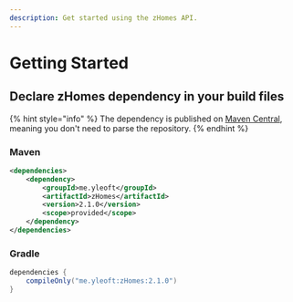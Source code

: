 ```yaml
---
description: Get started using the zHomes API.
---
```


# Getting Started

## Declare zHomes dependency in your build files

{% hint style="info" %}
The dependency is published on [Maven Central](https://mvnrepository.com/repos/central), meaning you don't need to parse the repository.
{% endhint %}

### Maven

```xml
<dependencies>
    <dependency>
        <groupId>me.yleoft</groupId>
        <artifactId>zHomes</artifactId>
        <version>2.1.0</version>
        <scope>provided</scope>
    </dependency>
</dependencies>
```

### Gradle

```gradle
dependencies {
    compileOnly("me.yleoft:zHomes:2.1.0")
}
```
